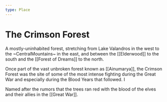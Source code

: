 ```yaml
---
type: Place
---
```


# The Crimson Forest

A mostly-uninhabited forest, stretching from Lake Valandros in the west to the ~CentralMountains~ in the east, and between the [[Elderwood]] to the south and the [[Forest of Dreams]] to the north. 

Once part of the vast unbroken forest known as [[Ainumarya]], the Crimson Forest was the site of some of the most intense fighting during the Great War and especially during the Blood Years that followed. I

Named after the rumors that the trees ran red with the blood of the elves and their allies in the [[Great War]]. 
